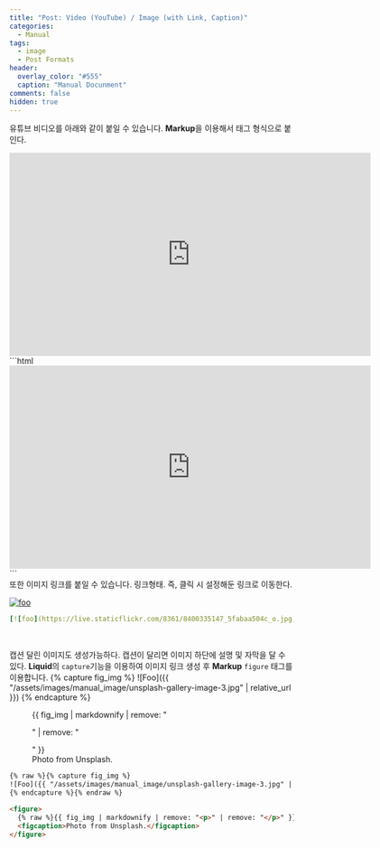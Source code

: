 ```yaml
---
title: "Post: Video (YouTube) / Image (with Link, Caption)"
categories:
  - Manual
tags:
  - image
  - Post Formats
header:
  overlay_color: "#555"
  caption: "Manual Docunment"
comments: false
hidden: true
---
```


유튜브 비디오를 아래와 같이 붙일 수 있습니다. **Markup**을 이용해서 태그 형식으로 붙인다. 
<iframe width="640" height="360" src="https://www.youtube-nocookie.com/embed/l2Of1-d5E5o?controls=0&amp;showinfo=0" frameborder="0" allowfullscreen></iframe>
<br>
```html
<iframe width="640" 
        height="360" 
        src="https://www.youtube-nocookie.com/embed/l2Of1-d5E5o?controls=0&amp;showinfo=0"
        frameborder="0" 
        allowfullscreen>
</iframe>
```
<br>
또한 이미지 링크를 붙일 수 있습니다. 링크형태. 즉, 클릭 시 설정해둔 링크로 이동한다.

[![foo](https://live.staticflickr.com/8361/8400335147_5fabaa504c_o.jpg)](https://flic.kr/p/dNiUYB)
```yaml
[![foo](https://live.staticflickr.com/8361/8400335147_5fabaa504c_o.jpg)](https://flic.kr/p/dNiUYB)
```
<br>

캡션 달린 이미지도 생성가능하다. 캡션이 달리면 이미지 하단에 설명 및 자막을 달 수 있다. **Liquid**의 `capture`기능을 이용하여 이미지 링크 생성 후 **Markup** `figure` 태그를 이용합니다.
{% capture fig_img %}
![Foo]({{ "/assets/images/manual_image/unsplash-gallery-image-3.jpg" | relative_url }})
{% endcapture %}

<figure>
  {{ fig_img | markdownify | remove: "<p>" | remove: "</p>" }}
  <figcaption>Photo from Unsplash.</figcaption>
</figure>

```html
{% raw %}{% capture fig_img %}
![Foo]({{ "/assets/images/manual_image/unsplash-gallery-image-3.jpg" | relative_url }})
{% endcapture %}{% endraw %}

<figure>
  {% raw %}{{ fig_img | markdownify | remove: "<p>" | remove: "</p>" }}{% endraw %}
  <figcaption>Photo from Unsplash.</figcaption>
</figure>
```